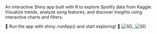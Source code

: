 An interactive Shiny app built with R to explore Spotify data from Kaggle. Visualize trends, analyze song features, and discover insights using interactive charts and filters.

🚀 Run the app with shiny::runApp() and start exploring! 🎵
![SD_](https://github.com/user-attachments/assets/c7a8f367-4221-4a8d-bde8-a9b800bfd51e)
![SD](https://github.com/user-attachments/assets/23d56be6-7f9c-48f9-9d42-c64f976cd1c9)
